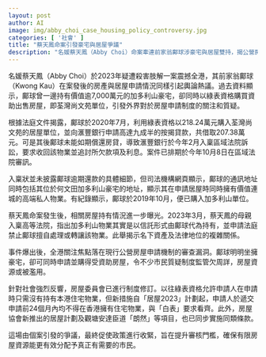```yaml
---
layout: post
author: AI
image: img/abby_choi_case_housing_policy_controversy.jpg
categories: [ '社會' ]
title: "蔡天鳳命案引發豪宅與居屋爭議"
description: "名媛蔡天鳳（Abby Choi）命案牽連前家翁鄺球涉豪宅與居屋雙持，揭公營房屋制度漏洞；事件最終推動政策收緊，強化審查，資源分配更嚴謹。"
---
```

名媛蔡天鳳（Abby Choi）於2023年疑遭殺害肢解一案震撼全港，其前家翁鄺球（Kwong Kau）在案發後的房產與居屋申請情況同樣引起輿論熱議。過去資料顯示，鄺球曾一邊持有價值逾7,000萬元的加多利山豪宅，卻同時以綠表資格購買資助出售房屋，即荃灣尚文苑單位，引發外界對於房屋申請制度的關注和質疑。

根據法庭文件揭露，鄺球於2020年7月，利用綠表資格以218.24萬元購入荃灣尚文苑的居屋單位，並向滙豐銀行申請高達九成半的按揭貸款，共借取207.38萬元。可是其後鄺球未能如期償還房貸，導致滙豐銀行於今年2月入稟區域法院訴訟，要求收回該物業並追討所欠款項及利息。案件已排期於今年10月8日在區域法院審訊。

入稟狀並未披露鄺球逾期還款的具體細節，但司法機構網頁顯示，鄺球的通訊地址同時包括其位於何文田加多利山豪宅的地址，顯示其在申請居屋時同時擁有價值連城的高端私人物業。有紀錄顯示，鄺球於2019年10月，便已購入加多利山單位。

蔡天鳳命案發生後，相關房屋持有情況進一步曝光。2023年3月，蔡天鳳的母親入稟高等法院，指出加多利山物業其實是以信託形式由鄺球代為持有，並申請法庭禁止鄺球擅自處理或轉讓該物業。此舉揭示名下資產及法律地位的複雜關係。

事件爆出後，全港關注焦點落在現行公營房屋申請機制的審查漏洞。鄺球明明坐擁豪宅，卻可同時申請並購得受資助房屋，令不少市民質疑制度監管欠周詳，房屋資源或被濫用。

針對社會強烈反響，房屋委員會已進行制度修訂。以往綠表資格允許申請人在申請時只需沒有持有本港住宅物業，但新措施自「居屋2023」計劃起，申請人於遞交申請前24個月內均不得在香港擁有住宅物業，與「白表」要求看齊。此外，房屋協會新推出的居屋計劃及觀塘安達臣道「朗然」等項目，也已同步實施同類條款。

這場由個案引發的爭議，最終促使政策進行收緊，旨在提升審核門檻，確保有限房屋資源能更有效分配予真正有需要的市民。